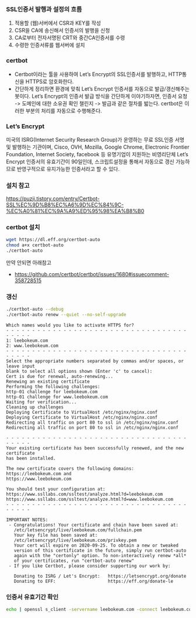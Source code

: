 ### SSL인증서 발행과 설정의 흐름
1. 적용할 (웹)서버에서 CSR과 KEY를 작성
2. CSR을 CA에 송신해서 인증서의 발행을 신청
3. CA로부터 전자서명된 CRT와 중간CA인증서를 수령
4. 수령한 인증서류를 웹서버에 설치

### certbot
- Certbot이라는 툴을 사용하여 Let’s Encrypt의 SSL인증서를 발행하고, HTTP통신을 HTTPS로 암호화한다.
- 간단하게 정리하면 환경에 맞춰 Let’s Encrypt 인증서를 자동으로 발급/갱신해주는 봇이다. Let’s Encrypt의 인증서 발급 방식을 간단하게 이야기하자면, 인증서 요청 -> 도메인에 대한 소유권 확인 챌린지 -> 발급과 같은 절차를 밟는다. certbot은 이러한 부분의 처리를 자동으로 수행해준다.


### Let’s Encrypt
미국의 ISRG(Internet Security Research Group)가 운영하는 무료 SSL인증 서명 및 발행하는 기관이며,
Cisco, OVH, Mozilla, Google Chrome, Electronic Frontier Foundation, Internet Society, facebook 등 유명기업이 지원하는 비영리단체
Let’s Encrypt 인증서의 유효기간이 90일인데, 스크립트설정을 통해서 자동으로 갱신 가능하므로 반영구적으로 유지가능한 인증서라고 할 수 있다.

### 설치 참고
https://puzji.tistory.com/entry/Certbot-SSL%EC%9D%B8%EC%A6%9D%EC%84%9C-%EC%A0%81%EC%9A%A9%ED%95%98%EA%B8%B0

### certbot 설치
~~~ sh
wget https://dl.eff.org/certbot-auto
chmod a+x certbot-auto 
./certbot-auto
~~~

만약 안되면 아래참고
- https://github.com/certbot/certbot/issues/1680#issuecomment-358728515

### 갱신
~~~ sh
./certbot-auto --debug
./certbot-auto renew --quiet --no-self-upgrade
~~~

~~~
Which names would you like to activate HTTPS for?
- - - - - - - - - - - - - - - - - - - - - - - - - - - - - - - - - - - - - - - -
1: leebokeum.com
2: www.leebokeum.com
- - - - - - - - - - - - - - - - - - - - - - - - - - - - - - - - - - - - - - - -
Select the appropriate numbers separated by commas and/or spaces, or leave input
blank to select all options shown (Enter 'c' to cancel):
Cert is due for renewal, auto-renewing...
Renewing an existing certificate
Performing the following challenges:
http-01 challenge for leebokeum.com
http-01 challenge for www.leebokeum.com
Waiting for verification...
Cleaning up challenges
Deploying Certificate to VirtualHost /etc/nginx/nginx.conf
Deploying Certificate to VirtualHost /etc/nginx/nginx.conf
Redirecting all traffic on port 80 to ssl in /etc/nginx/nginx.conf
Redirecting all traffic on port 80 to ssl in /etc/nginx/nginx.conf

- - - - - - - - - - - - - - - - - - - - - - - - - - - - - - - - - - - - - - - -
Your existing certificate has been successfully renewed, and the new certificate
has been installed.

The new certificate covers the following domains: https://leebokeum.com and
https://www.leebokeum.com

You should test your configuration at:
https://www.ssllabs.com/ssltest/analyze.html?d=leebokeum.com
https://www.ssllabs.com/ssltest/analyze.html?d=www.leebokeum.com
- - - - - - - - - - - - - - - - - - - - - - - - - - - - - - - - - - - - - - - -

IMPORTANT NOTES:
 - Congratulations! Your certificate and chain have been saved at:
   /etc/letsencrypt/live/leebokeum.com/fullchain.pem
   Your key file has been saved at:
   /etc/letsencrypt/live/leebokeum.com/privkey.pem
   Your cert will expire on 2020-09-25. To obtain a new or tweaked
   version of this certificate in the future, simply run certbot-auto
   again with the "certonly" option. To non-interactively renew *all*
   of your certificates, run "certbot-auto renew"
 - If you like Certbot, please consider supporting our work by:

   Donating to ISRG / Let's Encrypt:   https://letsencrypt.org/donate
   Donating to EFF:                    https://eff.org/donate-le

~~~

### 인증서 유효기간 확인
~~~ sh
echo | openssl s_client -servername leebokeum.com -connect leebokeum.com:443 2>/dev/null | openssl x509 -noout -dates
~~~